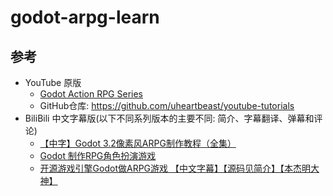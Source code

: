 # godot-arpg-learn


## 参考
- YouTube 原版
    * [Godot Action RPG Series](https://www.youtube.com/playlist?list=PL9FzW-m48fn2SlrW0KoLT4n5egNdX-W9a)
    * GitHub仓库: https://github.com/uheartbeast/youtube-tutorials
- BiliBili 中文字幕版(以下不同系列版本的主要不同: 简介、字幕翻译、弹幕和评论)
    * [【中字】Godot 3.2像素风ARPG制作教程（全集）](https://www.bilibili.com/video/BV15D4y1U7j5)
    * [Godot 制作RPG角色扮演游戏](https://www.bilibili.com/video/BV1ie411p7Xt)
    * [开源游戏引擎Godot做ARPG游戏 【中文字幕】【源码见简介】【本杰明大神】](https://www.bilibili.com/video/BV1GE411N7ea)